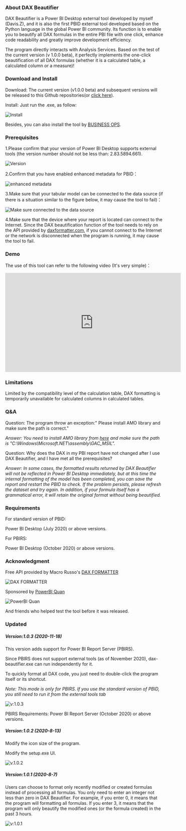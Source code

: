 ### About DAX Beautifier

DAX Beautifier is a Power BI Desktop external tool developed by myself (Davis.Z), and it is also the first PBID external tool developed based on the Python language in the global Power BI community. Its function is to enable you to beautify all DAX formulas in the entire PBI file with one click, enhance code readability and greatly improve development efficiency.

The program directly interacts with Analysis Services. Based on the test of the current version (v 1.0.0 beta), it perfectly implements the one-click beautification of all DAX formulas (whether it is a calculated table, a calculated column or a measure)!

### Download and Install

Download: The current version (v1.0.0 beta) and subsequent versions will be released to this Github repositories(or [click here](https://github.com/DavisZHANG-BlogOnly/dax-beautifier/blob/master/dax-beautifier.zip)).

Install: Just run the .exe, as follow:

![Install](https://img-blog.csdnimg.cn/20200803110303755.png?x-oss-process=image/watermark,type_ZmFuZ3poZW5naGVpdGk,shadow_10,text_RC1CSSB8IERhdmlzIG9uIEJJ,size_16,color_FFFFFF,t_70)

Besides, you can also install the tool by [BUSINESS OPS](https://powerbi.tips/).

### Prerequisites

1.Please confirm that your version of Power BI Desktop supports external tools (the version number should not be less than: 2.83.5894.661).

![Version](https://img-blog.csdnimg.cn/20200803110918521.png?x-oss-process=image/watermark,type_ZmFuZ3poZW5naGVpdGk,shadow_10,text_RC1CSSB8IERhdmlzIG9uIEJJ,size_16,color_FFFFFF,t_70)

2.Confirm that you have enabled enhanced metadata for PBID：

![enhanced metadata](https://img-blog.csdnimg.cn/20200803111024197.png?x-oss-process=image/watermark,type_ZmFuZ3poZW5naGVpdGk,shadow_10,text_RC1CSSB8IERhdmlzIG9uIEJJ,size_16,color_FFFFFF,t_70)

3.Make sure that your tabular model can be connected to the data source (if there is a situation similar to the figure below, it may cause the tool to fail)：

![Make sure connected to the data source](https://img-blog.csdnimg.cn/20200803111231330.png?x-oss-process=image/watermark,type_ZmFuZ3poZW5naGVpdGk,shadow_10,text_RC1CSSB8IERhdmlzIG9uIEJJ,size_16,color_FFFFFF,t_70)

4.Make sure that the device where your report is located can connect to the Internet. Since the DAX beautification function of the tool needs to rely on the API provided by [daxformatter.com](https://www.daxformatter.com/), if you cannot connect to the Internet or the network is disconnected when the program is running, it may cause the tool to fail.


### Demo

The use of this tool can refer to the following video (It's very simple)：


<iframe width="560px" height="315px" allow="autoplay" src="https://youtu.be/JgLyNkpEeRo" name="iframeId" id="iframeId" frameborder="0" allowfullscreen="true" scrolling="no"></iframe>

### Limitations

Limited by the compatibility level of the calculation table, DAX formatting is temporarily unavailable for calculated columns in calculated tables.

### Q&A

Question: The program throw an exception:" Please install AMO library and make sure the path is correct."

*Answer: You need to install AMO library from [here](https://docs.microsoft.com/en-us/analysis-services/client-libraries?view=asallproducts-allversions) and make sure the path is "C:\Windows\Microsoft.NET\assembly\GAC_MSIL".*

Question: Why does the DAX in my PBI report have not changed after I use DAX Beautifier, and I have met all the prerequisites?

*Answer: In some cases, the formatted results returned by DAX Beautifier will not be reflected in Power BI Desktop immediately, but at this time the internal formatting of the model has been completed, you can save the report and restart the PBID to check. If the problem persists, please refresh the dataset and try again. In addition, if your formula itself has a grammatical error, it will retain the original format without being beautified.*

### Requirements

For standard version of PBID:

Power BI Desktop (July 2020) or above versions.

For PBIRS:

Power BI Desktop (October 2020) or above versions.

### Acknowledgment

Free API provided by Macro Russo's [DAX FORMATTER](https://www.daxformatter.com/)

![DAX FORMATTER](https://img-blog.csdnimg.cn/20200803114654732.png)

Sponsored by [PowerBI Quan](http://powerbiquan.com/)

![PowerBI Quan](https://img-blog.csdnimg.cn/20200803114617795.jpg)

And friends who helped test the tool before it was released.

### Updated

##### Version:1.0.3 (2020-11-18)

This version adds support for Power BI Report Server (PBIRS). 

Since PBIRS does not support external tools (as of November 2020), dax-beautifier.exe can run independently for it. 

To quickly format all DAX code, you just need to double-click the program itself or its shortcut.

*Note: This mode is only for PBIRS. If you use the standard version of PBID, you still need to run it from the external tools tab*

![v:1.0.3](https://img-blog.csdnimg.cn/20201118101731544.png)

PBIRS Requirements: Power BI Report Server (October 2020) or above versions.

##### Version:1.0.2 (2020-8-13)

Modify the icon size of the program.

Modify the setup.exe UI.

![v.1.0.2](https://img-blog.csdnimg.cn/20200817111908273.png)

##### Version:1.0.1 (2020-8-7)

Users can choose to format only recently modified or created formulas instead of processing all formulas. You only need to enter an integer not less than zero in DAX Beautifier. For example, if you enter 0, it means that the program will formatting all formulas. If you enter 3, it means that the program will only beautify the modified ones (or the formula created) in the past 3 hours. 

![v:1.0.1](https://img-blog.csdnimg.cn/20200809190938949.png)



